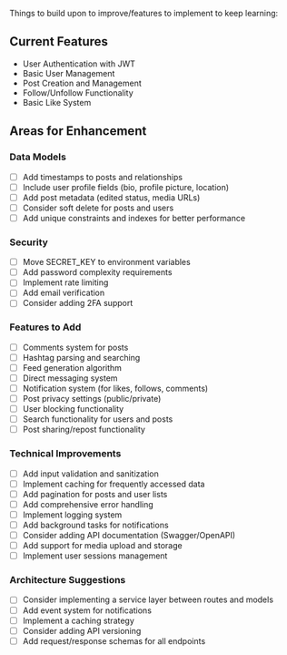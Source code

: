 Things to build upon to improve/features to implement to keep learning:

## Current Features

- User Authentication with JWT
- Basic User Management
- Post Creation and Management
- Follow/Unfollow Functionality
- Basic Like System

## Areas for Enhancement

### Data Models

- [ ] Add timestamps to posts and relationships
- [ ] Include user profile fields (bio, profile picture, location)
- [ ] Add post metadata (edited status, media URLs)
- [ ] Consider soft delete for posts and users
- [ ] Add unique constraints and indexes for better performance

### Security

- [ ] Move SECRET_KEY to environment variables
- [ ] Add password complexity requirements
- [ ] Implement rate limiting
- [ ] Add email verification
- [ ] Consider adding 2FA support

### Features to Add

- [ ] Comments system for posts
- [ ] Hashtag parsing and searching
- [ ] Feed generation algorithm
- [ ] Direct messaging system
- [ ] Notification system (for likes, follows, comments)
- [ ] Post privacy settings (public/private)
- [ ] User blocking functionality
- [ ] Search functionality for users and posts
- [ ] Post sharing/repost functionality

### Technical Improvements

- [ ] Add input validation and sanitization
- [ ] Implement caching for frequently accessed data
- [ ] Add pagination for posts and user lists
- [ ] Add comprehensive error handling
- [ ] Implement logging system
- [ ] Add background tasks for notifications
- [ ] Consider adding API documentation (Swagger/OpenAPI)
- [ ] Add support for media upload and storage
- [ ] Implement user sessions management

### Architecture Suggestions

- [ ] Consider implementing a service layer between routes and models
- [ ] Add event system for notifications
- [ ] Implement a caching strategy
- [ ] Consider adding API versioning
- [ ] Add request/response schemas for all endpoints
